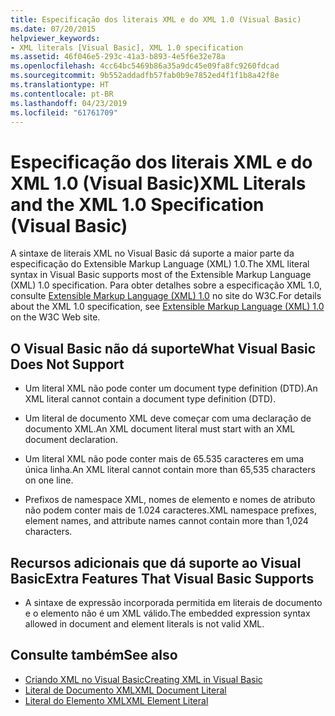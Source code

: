 ```yaml
---
title: Especificação dos literais XML e do XML 1.0 (Visual Basic)
ms.date: 07/20/2015
helpviewer_keywords:
- XML literals [Visual Basic], XML 1.0 specification
ms.assetid: 46f046e5-293c-41a3-b893-4e5f6e32e78a
ms.openlocfilehash: 4cc64bc5469b86a35a9dc45e09fa8fc9260fdcad
ms.sourcegitcommit: 9b552addadfb57fab0b9e7852ed4f1f1b8a42f8e
ms.translationtype: HT
ms.contentlocale: pt-BR
ms.lasthandoff: 04/23/2019
ms.locfileid: "61761709"
---
```

# <a name="xml-literals-and-the-xml-10-specification-visual-basic"></a><span data-ttu-id="066ed-102">Especificação dos literais XML e do XML 1.0 (Visual Basic)</span><span class="sxs-lookup"><span data-stu-id="066ed-102">XML Literals and the XML 1.0 Specification (Visual Basic)</span></span>
<span data-ttu-id="066ed-103">A sintaxe de literais XML no Visual Basic dá suporte a maior parte da especificação do Extensible Markup Language (XML) 1.0.</span><span class="sxs-lookup"><span data-stu-id="066ed-103">The XML literal syntax in Visual Basic supports most of the Extensible Markup Language (XML) 1.0 specification.</span></span> <span data-ttu-id="066ed-104">Para obter detalhes sobre a especificação XML 1.0, consulte [Extensible Markup Language (XML) 1.0](https://www.w3.org/TR/xml) no site do W3C.</span><span class="sxs-lookup"><span data-stu-id="066ed-104">For details about the XML 1.0 specification, see [Extensible Markup Language (XML) 1.0](https://www.w3.org/TR/xml) on the W3C Web site.</span></span>  
  
## <a name="what-visual-basic-does-not-support"></a><span data-ttu-id="066ed-105">O Visual Basic não dá suporte</span><span class="sxs-lookup"><span data-stu-id="066ed-105">What Visual Basic Does Not Support</span></span>  
  
- <span data-ttu-id="066ed-106">Um literal XML não pode conter um document type definition (DTD).</span><span class="sxs-lookup"><span data-stu-id="066ed-106">An XML literal cannot contain a document type definition (DTD).</span></span>  
  
- <span data-ttu-id="066ed-107">Um literal de documento XML deve começar com uma declaração de documento XML.</span><span class="sxs-lookup"><span data-stu-id="066ed-107">An XML document literal must start with an XML document declaration.</span></span>  
  
- <span data-ttu-id="066ed-108">Um literal XML não pode conter mais de 65.535 caracteres em uma única linha.</span><span class="sxs-lookup"><span data-stu-id="066ed-108">An XML literal cannot contain more than 65,535 characters on one line.</span></span>  
  
- <span data-ttu-id="066ed-109">Prefixos de namespace XML, nomes de elemento e nomes de atributo não podem conter mais de 1.024 caracteres.</span><span class="sxs-lookup"><span data-stu-id="066ed-109">XML namespace prefixes, element names, and attribute names cannot contain more than 1,024 characters.</span></span>  
  
## <a name="extra-features-that-visual-basic-supports"></a><span data-ttu-id="066ed-110">Recursos adicionais que dá suporte ao Visual Basic</span><span class="sxs-lookup"><span data-stu-id="066ed-110">Extra Features That Visual Basic Supports</span></span>  
  
- <span data-ttu-id="066ed-111">A sintaxe de expressão incorporada permitida em literais de documento e o elemento não é um XML válido.</span><span class="sxs-lookup"><span data-stu-id="066ed-111">The embedded expression syntax allowed in document and element literals is not valid XML.</span></span>  
  
## <a name="see-also"></a><span data-ttu-id="066ed-112">Consulte também</span><span class="sxs-lookup"><span data-stu-id="066ed-112">See also</span></span>

- [<span data-ttu-id="066ed-113">Criando XML no Visual Basic</span><span class="sxs-lookup"><span data-stu-id="066ed-113">Creating XML in Visual Basic</span></span>](../../../../visual-basic/programming-guide/language-features/xml/creating-xml.md)
- [<span data-ttu-id="066ed-114">Literal de Documento XML</span><span class="sxs-lookup"><span data-stu-id="066ed-114">XML Document Literal</span></span>](../../../../visual-basic/language-reference/xml-literals/xml-document-literal.md)
- [<span data-ttu-id="066ed-115">Literal do Elemento XML</span><span class="sxs-lookup"><span data-stu-id="066ed-115">XML Element Literal</span></span>](../../../../visual-basic/language-reference/xml-literals/xml-element-literal.md)

